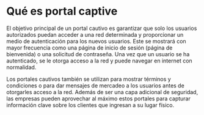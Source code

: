 # Qué es portal captive
El objetivo principal de un portal cautivo es garantizar que solo los usuarios autorizados puedan acceder a una red determinada y proporcionar un medio de autenticación para los nuevos usuarios. Este se mostrará con mayor frecuencia como una página de inicio de sesión (página de bienvenida) o una solicitud de contraseña. Una vez que un usuario se ha autenticado, se le otorga acceso a la red y puede navegar en internet con normalidad.

Los portales cautivos también se utilizan para mostrar términos y condiciones o para dar mensajes de mercadeo a los usuarios antes de otorgarles acceso a la red. Además de ser una capa adicional de seguridad, las empresas pueden aprovechar al máximo estos portales para capturar información clave sobre los clientes que ingresan a su lugar físico.